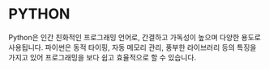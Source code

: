 # PYTHON

Python은 인간 친화적인 프로그래밍 언어로, 간결하고 가독성이 높으며 다양한 용도로 사용됩니다. 파이썬은 동적 타이핑, 자동 메모리 관리, 풍부한 라이브러리 등의 특징을 가지고 있어 프로그래밍을 보다 쉽고 효율적으로 할 수 있습니다.
